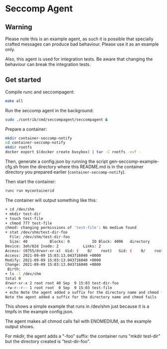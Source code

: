 # Seccomp Agent

## Warning

Please note this is an example agent, as such it is possible that specially
crafted messages can produce bad behaviour. Please use it as an example only.

Also, this agent is used for integration tests. Be aware that changing the
behaviour can break the integration tests.

## Get started

Compile runc and seccompagent:
```bash
make all
```

Run the seccomp agent in the background:
```bash
sudo ./contrib/cmd/seccompagent/seccompagent &
```

Prepare a container:
```bash
mkdir container-seccomp-notify
cd container-seccomp-notify
mkdir rootfs
docker export $(docker create busybox) | tar -C rootfs -xvf -
```

Then, generate a config.json by running the script gen-seccomp-example-cfg.sh
from the directory where this README.md is in the container directory you
prepared earlier (`container-seccomp-notify`).

Then start the container:
```bash
runc run mycontainerid
```

The container will output something like this:
```bash
+ cd /dev/shm
+ mkdir test-dir
+ touch test-file
+ chmod 777 test-file
chmod: changing permissions of 'test-file': No medium found
+ stat /dev/shm/test-dir-foo
  File: /dev/shm/test-dir-foo
  Size: 40        	Blocks: 0          IO Block: 4096   directory
Device: 3eh/62d	Inode: 2           Links: 2
Access: (0755/drwxr-xr-x)  Uid: (    0/    root)   Gid: (    0/    root)
Access: 2021-09-09 15:03:13.043716040 +0000
Modify: 2021-09-09 15:03:13.043716040 +0000
Change: 2021-09-09 15:03:13.043716040 +0000
 Birth: -
+ ls -l /dev/shm
total 0
drwxr-xr-x 2 root root 40 Sep  9 15:03 test-dir-foo
-rw-r--r-- 1 root root  0 Sep  9 15:03 test-file
+ echo Note the agent added a suffix for the directory name and chmod fails
Note the agent added a suffix for the directory name and chmod fails
```

This shows a simple example that runs in /dev/shm just because it is a tmpfs in
the example config.json.

The agent makes all chmod calls fail with ENOMEDIUM, as the example output shows.

For mkdir, the agent adds a "-foo" suffix: the container runs "mkdir test-dir"
but the directory created is "test-dir-foo".

